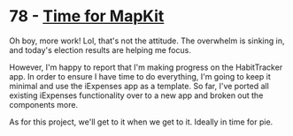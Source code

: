 # 78 - [Time for MapKit](https://www.hackingwithswift.com/100/swiftui/78)

Oh boy, more work! Lol, that's not the attitude. The overwhelm is sinking in, and today's election results are helping me focus.

However, I'm happy to report that I'm making progress on the HabitTracker app. In order to ensure I have time to do everything, I'm going to keep it minimal and use the iExpenses app as a template. So far, I've ported all existing iExpenses functionality over to a new app and broken out the components more.

As for this project, we'll get to it when we get to it. Ideally in time for pie.
